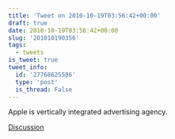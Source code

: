 ```yaml
---
title: 'Tweet on 2010-10-19T03:56:42+00:00'
draft: true
date: 2010-10-19T03:56:42+00:00
slug: '201010190356'
tags:
  - tweets
is_tweet: true
tweet_info:
  id: '27768625586'
  type: 'post'
  is_thread: False
---
```




Apple is vertically integrated advertising agency.

[Discussion](https://x.com/sytelus/status/27768625586)
